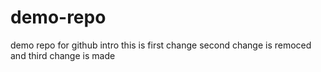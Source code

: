# demo-repo
demo repo for github intro
this is first change
second change is remoced and third change is made
